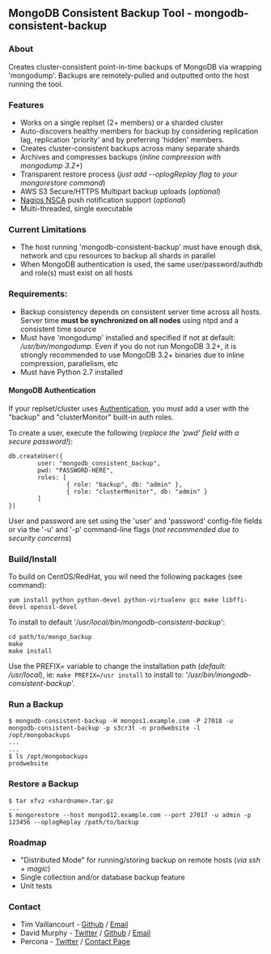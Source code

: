 ## MongoDB Consistent Backup Tool - mongodb-consistent-backup

### About

Creates cluster-consistent point-in-time backups of MongoDB via wrapping 'mongodump'. Backups are remotely-pulled and outputted onto the host running the tool.

### Features

- Works on a single replset (2+ members) or a sharded cluster
- Auto-discovers healthy members for backup by considering replication lag, replication 'priority' and by preferring 'hidden' members.
- Creates cluster-consistent backups across many separate shards
- Archives and compresses backups (*inline compression with mongodump 3.2+*)
- Transparent restore process (*just add --oplogReplay flag to your mongorestore command*)
- AWS S3 Secure/HTTPS Multipart backup uploads (*optional*)
- [Nagios NSCA](https://sourceforge.net/p/nagios/nsca) push notification support (*optional*)
- Multi-threaded, single executable

### Current Limitations
- The host running 'mongodb-consistent-backup' must have enough disk, network and cpu resources to backup all shards in parallel 
- When MongoDB authentication is used, the same user/password/authdb and role(s) must exist on all hosts

### Requirements:
- Backup consistency depends on consistent server time across all hosts. Server time **must be synchronized on all nodes** using ntpd and a consistent time source
- Must have 'mongodump' installed and specified if not at default: */usr/bin/mongodump*. Even if you do not run MongoDB 3.2+, it is strongly recommended to use MongoDB 3.2+ binaries due to inline compression, parallelism, etc
- Must have Python 2.7 installed

#### MongoDB Authentication

If your replset/cluster uses [Authentication](https://docs.mongodb.com/manual/core/authentication/), you must add a user with the "backup" and "clusterMonitor" built-in auth roles.

To create a user, execute the following (*replace the 'pwd' field with a secure password!*):

```
db.createUser({
        user: "mongodb_consistent_backup",
        pwd: "PASSWORD-HERE",
        roles: [
                { role: "backup", db: "admin" },
                { role: "clusterMonitor", db: "admin" }
        ]
})
```

User and password are set using the 'user' and 'password' config-file fields or via the '-u' and '-p' command-line flags (*not recommended due to security concerns*)

### Build/Install

To build on CentOS/RedHat, you wil need the following packages (see command):

```
yum install python python-devel python-virtualenv gcc make libffi-devel openssl-devel
```

To install to default '*/usr/local/bin/mongodb-consistent-backup*':

```
cd path/to/mongo_backup 
make
make install
```

Use the PREFIX= variable to change the installation path (*default: /usr/local*), ie: ```make PREFIX=/usr install``` to install to: '*/usr/bin/mongodb-consistent-backup*'.

### Run a Backup

```
$ mongodb-consistent-backup -H mongos1.example.com -P 27018 -u mongodb-consistent-backup -p s3cr3t -n prodwebsite -l /opt/mongobackups
...
...
$ ls /opt/mongobackups
prodwebsite
```

### Restore a Backup

```
$ tar xfvz <shardname>.tar.gz
...
$ mongorestore --host mongod12.example.com --port 27017 -u admin -p 123456 --oplogReplay /path/to/backup
```

### Roadmap

- "Distributed Mode" for running/storing backup on remote hosts (*via ssh + magic*)
- Single collection and/or database backup feature
- Unit tests

### Contact

- Tim Vaillancourt - [Github](https://github.com/timvaillancourt) / [Email](mailto:tim.vaillancourt@percona.com)
- David Murphy - [Twitter](https://twitter.com/dmurphy_data) / [Github](https://github.com/dbmurphy) / [Email](mailto:david.murphy@percona.com)
- Percona - [Twitter](https://twitter.com/Percona) / [Contact Page](https://www.percona.com/about-percona/contact)
